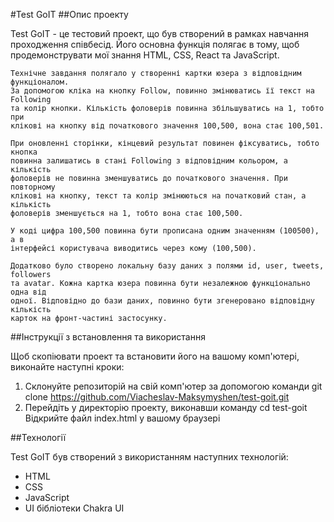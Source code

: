 #Test GoIT
##Опис проекту

Test GoIT - це тестовий проект, що був створений в рамках навчання проходження співбесід.
Його основна функція полягає в тому, щоб продемонструвати мої знання HTML, CSS,
React та JavaScript.
```
Технічне завдання полягало у створенні картки юзера з відповідним функціоналом.
За допомогою кліка на кнопку Follow, повинно змінюватись її текст на Following
та колір кнопки. Кількість фоловерів повинна збільшуватись на 1, тобто при
клікові на кнопку від початкового значення 100,500, вона стає 100,501.

При оновленні сторінки, кінцевий результат повинен фіксуватись, тобто кнопка
повинна залишатись в стані Following з відповідним кольором, а кількість
фоловерів не повинна зменшуватись до початкового значення. При повторному
клікові на кнопку, текст та колір змінюються на початковий стан, а кількість
фоловерів зменшується на 1, тобто вона стає 100,500.

У коді цифра 100,500 повинна бути прописана одним значенням (100500), а в
інтерфейсі користувача виводитись через кому (100,500).

Додатково було створено локальну базу даних з полями id, user, tweets, followers
та avatar. Кожна картка юзера повинна бути незалежною функціонально одна від
одної. Відповідно до бази даних, повинно бути згенеровано відповідну кількість
карток на фронт-частині застосунку.
```
##Інструкції з встановлення та використання

Щоб скопіювати проект та встановити його на вашому комп'ютері, виконайте
наступні кроки:

1. Склонуйте репозиторій на свій комп'ютер за допомогою команди git clone
https://github.com/Viacheslav-Maksymyshen/test-goit.git 
2. Перейдіть у директорію
проекту, виконавши команду cd test-goit Відкрийте файл index.html у вашому
браузері

##Технології

Test GoIT був створений з використанням наступних технологій:

* HTML
* CSS 
* JavaScript 
* UI бібліотеки Chakra UI
